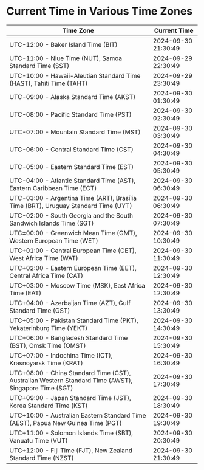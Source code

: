 # Current Time in Various Time Zones

| Time Zone | Current Time |
|-----------|--------------|
| UTC-12:00 - Baker Island Time (BIT) | 2024-09-30 21:30:49 |
| UTC-11:00 - Niue Time (NUT), Samoa Standard Time (SST) | 2024-09-29 22:30:49 |
| UTC-10:00 - Hawaii-Aleutian Standard Time (HAST), Tahiti Time (TAHT) | 2024-09-29 23:30:49 |
| UTC-09:00 - Alaska Standard Time (AKST) | 2024-09-30 01:30:49 |
| UTC-08:00 - Pacific Standard Time (PST) | 2024-09-30 02:30:49 |
| UTC-07:00 - Mountain Standard Time (MST) | 2024-09-30 03:30:49 |
| UTC-06:00 - Central Standard Time (CST) | 2024-09-30 04:30:49 |
| UTC-05:00 - Eastern Standard Time (EST) | 2024-09-30 05:30:49 |
| UTC-04:00 - Atlantic Standard Time (AST), Eastern Caribbean Time (ECT) | 2024-09-30 06:30:49 |
| UTC-03:00 - Argentina Time (ART), Brasília Time (BRT), Uruguay Standard Time (UYT) | 2024-09-30 06:30:49 |
| UTC-02:00 - South Georgia and the South Sandwich Islands Time (SGT) | 2024-09-30 07:30:49 |
| UTC±00:00 - Greenwich Mean Time (GMT), Western European Time (WET) | 2024-09-30 10:30:49 |
| UTC+01:00 - Central European Time (CET), West Africa Time (WAT) | 2024-09-30 11:30:49 |
| UTC+02:00 - Eastern European Time (EET), Central Africa Time (CAT) | 2024-09-30 12:30:49 |
| UTC+03:00 - Moscow Time (MSK), East Africa Time (EAT) | 2024-09-30 12:30:49 |
| UTC+04:00 - Azerbaijan Time (AZT), Gulf Standard Time (GST) | 2024-09-30 13:30:49 |
| UTC+05:00 - Pakistan Standard Time (PKT), Yekaterinburg Time (YEKT) | 2024-09-30 14:30:49 |
| UTC+06:00 - Bangladesh Standard Time (BST), Omsk Time (OMST) | 2024-09-30 15:30:49 |
| UTC+07:00 - Indochina Time (ICT), Krasnoyarsk Time (KRAT) | 2024-09-30 16:30:49 |
| UTC+08:00 - China Standard Time (CST), Australian Western Standard Time (AWST), Singapore Time (SGT) | 2024-09-30 17:30:49 |
| UTC+09:00 - Japan Standard Time (JST), Korea Standard Time (KST) | 2024-09-30 18:30:49 |
| UTC+10:00 - Australian Eastern Standard Time (AEST), Papua New Guinea Time (PGT) | 2024-09-30 19:30:49 |
| UTC+11:00 - Solomon Islands Time (SBT), Vanuatu Time (VUT) | 2024-09-30 20:30:49 |
| UTC+12:00 - Fiji Time (FJT), New Zealand Standard Time (NZST) | 2024-09-30 21:30:49 |

